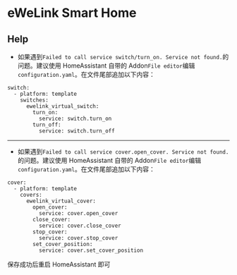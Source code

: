 # eWeLink Smart Home

## Help

-   如果遇到`Failed to call service switch/turn_on. Service not found.`的问题。建议使用 HomeAssistant 自带的 Addon`File editor`编辑`configuration.yaml`。在文件尾部追加以下内容：

```
switch:
  - platform: template
    switches:
      ewelink_virtual_switch:
        turn_on:
          service: switch.turn_on
        turn_off:
          service: switch.turn_off

```

---

-   如果遇到`Failed to call service cover.open_cover. Service not found.`的问题。建议使用 HomeAssistant 自带的 Addon`File editor`编辑`configuration.yaml`。在文件尾部追加以下内容：

```
cover:
  - platform: template
    covers:
      ewelink_virtual_cover:
        open_cover:
          service: cover.open_cover
        close_cover:
          service: cover.close_cover
        stop_cover:
          service: cover.stop_cover
        set_cover_position:
          service: cover.set_cover_position
```

保存成功后重启 HomeAssistant 即可
